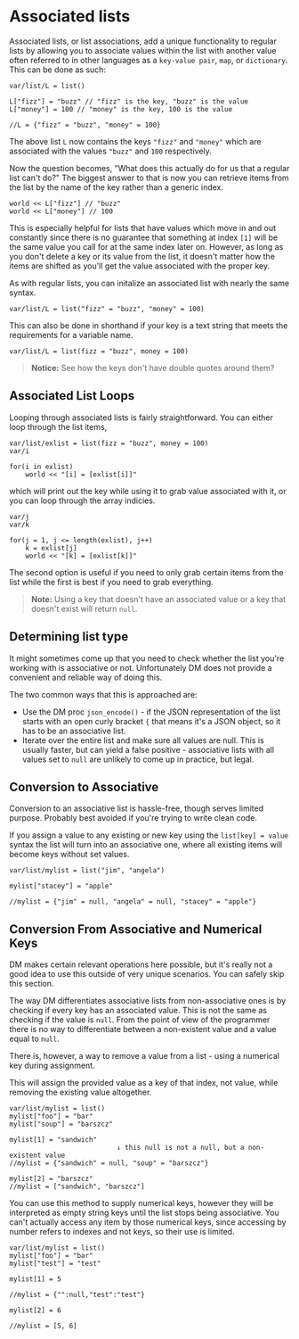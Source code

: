 # Associated lists

Associated lists, or list associations, add a unique functionality to regular lists by allowing you to associate values within the list with another value often referred to in other languages as a `key-value pair`, `map`, or `dictionary`. This can be done as such:

```dm
var/list/L = list()

L["fizz"] = "buzz" // "fizz" is the key, "buzz" is the value
L["money"] = 100 // "money" is the key, 100 is the value

//L = {"fizz" = "buzz", "money" = 100}
```

The above list `L` now contains the keys `"fizz"` and `"money"` which are associated with the values `"buzz"` and `100` respectively.

Now the question becomes, "What does this actually do for us that a regular list can't do?" The biggest answer to that is now you can retrieve items from the list by the name of the key rather than a generic index.

```dm
world << L["fizz"] // "buzz"
world << L["money"] // 100
```

This is especially helpful for lists that have values which move in and out constantly since there is no guarantee that something at index `[1]` will be the same value you call for at the same index later on. However, as long as you don't delete a key or its value from the list, it doesn't matter how the items are shifted as you'll get the value associated with the proper key.

As with regular lists, you can initalize an associated list with nearly the same syntax.

```dm
var/list/L = list("fizz" = "buzz", "money" = 100)
```

This can also be done in shorthand if your key is a text string that meets the requirements for a variable name.

```dm
var/list/L = list(fizz = "buzz", money = 100)
```

>**Notice:** See how the keys don't have double quotes around them?

## Associated List Loops

Looping through associated lists is fairly straightforward. You can either loop through the list items,

```dm
var/list/exlist = list(fizz = "buzz", money = 100)
var/i

for(i in exlist)
	world << "[i] = [exlist[i]]"
```

which will print out the key while using it to grab value associated with it, or you can loop through the array indicies.

```dm
var/j
var/k

for(j = 1, j <= length(exlist), j++)
	k = exlist[j]
	world << "[k] = [exlist[k]]"
```

The second option is useful if you need to only grab certain items from the list while the first is best if you need to grab everything.

>**Note:** Using a key that doesn't have an associated value or a key that doesn't exist will return `null`.

## Determining list type

It might sometimes come up that you need to check whether the list you're working with is associative or not. Unfortunately DM does not provide a convenient and reliable way of doing this.

The two common ways that this is approached are:
* Use the DM proc `json_encode()` - if the JSON representation of the list starts with an open curly bracket `{` that means it's a JSON object, so it has to be an associative list.
* Iterate over the entire list and make sure all values are null. This is usually faster, but can yield a false positive - associative lists with all values set to `null` are unlikely to come up in practice, but legal.

## Conversion to Associative

Conversion to an associative list is hassle-free, though serves limited purpose. Probably best avoided if you're trying to write clean code.

If you assign a value to any existing or new key using the `list[key] = value` syntax the list will turn into an associative one, where all existing items will become keys without set values.

```dm
var/list/mylist = list("jim", "angela")

mylist["stacey"] = "apple"

//mylist = {"jim" = null, "angela" = null, "stacey" = "apple"}
```


## Conversion From Associative and Numerical Keys

DM makes certain relevant operations here possible, but it's really not a good idea to use this outside of very unique scenarios. You can safely skip this section.

The way DM differentiates associative lists from non-associative ones is by checking if every key has an associated value. This is not the same as checking if the value is `null`. From the point of view of the programmer there is no way to differentiate between a non-existent value and a value equal to `null`.

There is, however, a way to remove a value from a list - using a numerical key during assignment.

This will assign the provided value as a key of that index, not value, while removing the existing value altogether.

```dm
var/list/mylist = list()
mylist["foo"] = "bar"
mylist["soup"] = "barszcz"

mylist[1] = "sandwich"
                           ↓ this null is not a null, but a non-existent value
//mylist = {"sandwich" = null, "soup" = "barszcz"}

mylist[2] = "barszcz"
//mylist = ["sandwich", "barszcz"]
```

You can use this method to supply numerical keys, however they will be interpreted as empty string keys until the list stops being associative. You can't actually access any item by those numerical keys, since accessing by number refers to indexes and not keys, so their use is limited.

```dm
var/list/mylist = list()
mylist["foo"] = "bar"
mylist["test"] = "test"

mylist[1] = 5

//mylist = {"":null,"test":"test"}

mylist[2] = 6

//mylist = [5, 6]
```
